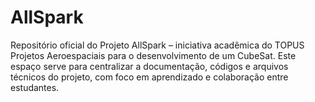 # AllSpark
Repositório oficial do Projeto AllSpark – iniciativa acadêmica do TOPUS Projetos Aeroespaciais para o desenvolvimento de um CubeSat. Este espaço serve para centralizar a documentação, códigos e arquivos técnicos do projeto, com foco em aprendizado e colaboração entre estudantes.
